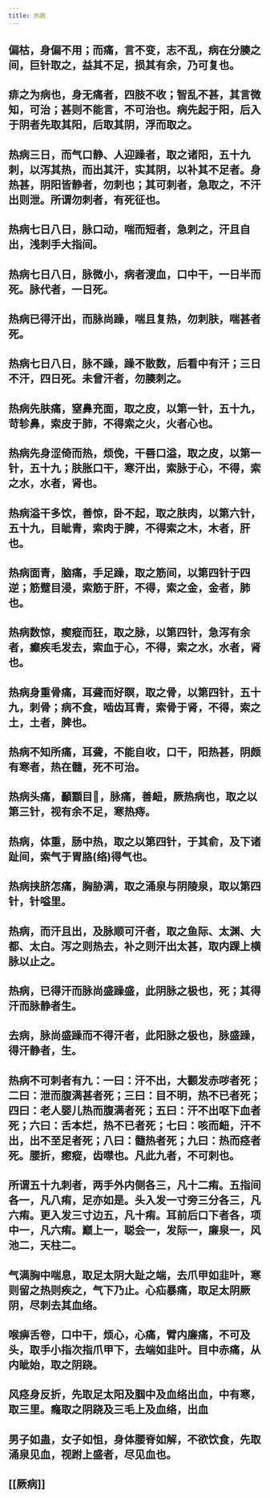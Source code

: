 ```yaml
---
title: 热病
---
```


## 偏枯，身偏不用；而痛，言不变，志不乱，病在分腠之间，巨针取之，益其不足，损其有余，乃可复也。
## 痱之为病也，身无痛者，四肢不收；智乱不甚，其言微知，可治；甚则不能言，不可治也。病先起于阳，后入于阴者先取其阳，后取其阴，浮而取之。
## 热病三日，而气口静、人迎躁者，取之诸阳，五十九刺，以泻其热，而出其汗，实其阴，以补其不足者。身热甚，阴阳皆静者，勿刺也；其可刺者，急取之，不汗出则泄。所谓勿刺者，有死征也。
## 热病七日八日，脉口动，喘而短者，急刺之，汗且自出，浅刺手大指间。
## 热病七日八日，脉微小，病者溲血，口中干，一日半而死。脉代者，一日死。
## 热病已得汗出，而脉尚躁，喘且复热，勿刺肤，喘甚者死。
## 热病七日八日，脉不躁，躁不散数，后看中有汗；三日不汗，四日死。未曾汗者，勿腠刺之。
## 热病先肤痛，窒鼻充面，取之皮，以第一针，五十九，苛轸鼻，索皮于肺，不得索之火，火者心也。
## 热病先身涩倚而热，烦俛，干唇口溢，取之皮，以第一针，五十九；肤胀口干，寒汗出，索脉于心，不得，索之水，水者，肾也。
## 热病溢干多饮，善惊，卧不起，取之肤肉，以第六针，五十九，目眦青，索肉于脾，不得索之木，木者，肝也。
## 热病面青，脑痛，手足躁，取之筋间，以第四针于四逆；筋躄目浸，索筋于肝，不得，索之金，金者，肺也。
## 热病数惊，瘈瘲而狂，取之脉，以第四针，急泻有余者，癫疾毛发去，索血于心，不得，索之水，水者，肾也。
## 热病身重骨痛，耳聋而好瞑，取之骨，以第四针，五十九，刺骨；病不食，啮齿耳青，索骨于肾，不得，索之土，土者，脾也。
## 热病不知所痛，耳聋，不能自收，口干，阳热甚，阴颇有寒者，热在髓，死不可治。
## 热病头痛，顳顬目𤸪，脉痛，善衄，厥热病也，取之以第三针，视有余不足，寒热痔。
## 热病，体重，肠中热，取之以第四针，于其俞，及下诸趾间，索气于胃胳(络)得气也。
## 热病挟脐怎痛，胸胁满，取之涌泉与阴陵泉，取以第四针，针嗌里。
## 热病，而汗且出，及脉顺可汗者，取之鱼际、太渊、大都、太白。泻之则热去，补之则汗出太甚，取内踝上横脉以止之。
## 热病，已得汗而脉尚盛躁盛，此阴脉之极也，死；其得汗而脉静者生。
## 去病，脉尚盛躁而不得汗者，此阳脉之极也，脉盛躁，得汗静者，生。
## 热病不可刺者有九：一曰：汗不出，大颧发赤哕者死；二曰：泄而腹满甚者死；三曰：目不明，热不已者死；四曰：老人婴儿热而腹满者死；五曰：汗不出呕下血者死；六曰：舌本烂，热不已者死；七曰：咳而衄，汗不出，出不至足者死；八曰：髓热者死；九曰：热而痉者死。腰折，瘛瘲，齿噤也。凡此九者，不可刺也。
## 所谓五十九刺者，两手外内侧各三，凡十二痏。五指间各一，凡八痏，足亦如是。头入发一寸旁三分各三，凡六痏。更入发三寸边五，凡十痏。耳前后口下者各，项中一，凡六痏。巅上一，聪会一，发际一，廉泉一，风池二，天柱二。
## 气满胸中喘息，取足太阴大趾之端，去爪甲如韭叶，寒则留之热则疾之，气下乃止。心疝暴痛，取足太阴厥阴，尽刺去其血络。
## 喉痹舌卷，口中干，烦心，心痛，臂内廉痛，不可及头，取手小指次指爪甲下，去端如韭叶。目中赤痛，从内眦始，取之阴跷。
## 风痉身反折，先取足太阳及腘中及血络出血，中有寒，取三里。癃取之阴跷及三毛上及血络，出血
## 男子如蛊，女子如怚，身体腰脊如解，不欲饮食，先取涌泉见血，视跗上盛者，尽见血也。
## [[厥病]]
